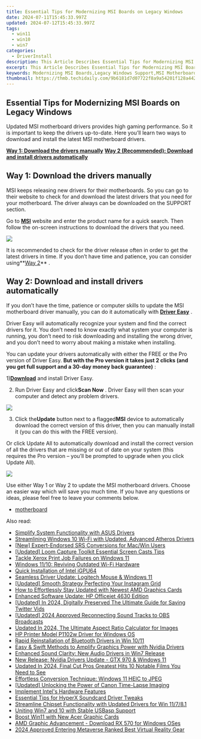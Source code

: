 ```yaml
---
title: Essential Tips for Modernizing MSI Boards on Legacy Windows
date: 2024-07-11T15:45:33.997Z
updated: 2024-07-12T15:45:33.997Z
tags:
  - win11
  - win10
  - win7
categories:
  - DriverInstall
description: This Article Describes Essential Tips for Modernizing MSI Boards on Legacy Windows
excerpt: This Article Describes Essential Tips for Modernizing MSI Boards on Legacy Windows
keywords: Modernizing MSI Boards,Legacy Windows Support,MSI Motherboards Upgrade Guide,Windows 7/Vista Integration with New Hardware,Best Practices in Computer Upgrades,Enhancing PC Performance Legacy Systems,Motherboard Compatibility Tips for Windows Users
thumbnail: https://thmb.techidaily.com/9b6181d7d07722f8a9a54201f128a4424f9e657e4070376880c0b424223e6faa.jpg
---
```


## Essential Tips for Modernizing MSI Boards on Legacy Windows

 Updated MSI motherboard drivers provides high gaming performance. So it is important to keep the drivers up-to-date. Here you’ll learn two ways to download and install the latest MSI motherboard drivers.

**[Way 1: Download the drivers manually](#way1)**
**[Way 2 (Recommended): Download and install drivers automatically](#way2)**

## Way 1: Download the drivers manually

 MSI keeps releasing new drivers for their motherboards. So you can go to their website to check for and download the latest drivers that you need for your motherboard. The driver always can be downloaded on the SUPPORT section.

 Go to [**MSI**](https://us.msi.com/support/) website and enter the product name for a quick search. Then follow the on-screen instructions to download the drivers that you need.

![](https://images.drivereasy.com/wp-content/uploads/2017/05/img_59265d4b05f3d.jpg)

 It is recommended to check for the driver release often in order to get the latest drivers in time. If you don’t have time and patience, you can consider using**[Way 2](#way2)** .

## Way 2: Download and install drivers automatically

 If you don’t have the time, patience or computer skills to update the MSI motherboard driver manually, you can do it automatically with **[Driver Easy](https://tools.techidaily.com/drivereasy/download/)**  .

 Driver Easy will automatically recognize your system and find the correct drivers for it. You don’t need to know exactly what system your computer is running, you don’t need to risk downloading and installing the wrong driver, and you don’t need to worry about making a mistake when installing.

 You can update your drivers automatically with either the FREE or the Pro version of Driver Easy. **But with the Pro version it takes just 2 clicks (and you get full support and a 30-day money back guarantee)** :

 1)[**Download**](https://tools.techidaily.com/drivereasy/download/) and install Driver Easy.

 2) Run Driver Easy and click**Scan Now** . Driver Easy will then scan your computer and detect any problem drivers.

![](https://images.drivereasy.com/wp-content/uploads/2017/05/img_592677832d340.png)

 3) Click the**Update** button next to a flagged**MSI** device to automatically download the correct version of this driver, then you can manually install it (you can do this with the FREE version).

 Or click Update All to automatically download and install the correct version of all the drivers that are missing or out of date on your system (this requires the Pro version – you’ll be prompted to upgrade when you click Update All).

![](https://images.drivereasy.com/wp-content/uploads/2017/05/img_5926793a79791.jpg)

 Use either Way 1 or Way 2 to update the MSI motherboard drivers. Choose an easier way which will save you much time. If you have any questions or ideas, please feel free to leave your comments below.

* [motherboard](https://store.drivereasy.com/order/cart.php?PRODS=4731822&QTY=1&AFFILIATE=108875)

<ins class="adsbygoogle"
     style="display:block"
     data-ad-format="autorelaxed"
     data-ad-client="ca-pub-7571918770474297"
     data-ad-slot="1223367746"></ins>



<ins class="adsbygoogle"
     style="display:block"
     data-ad-client="ca-pub-7571918770474297"
     data-ad-slot="8358498916"
     data-ad-format="auto"
     data-full-width-responsive="true"></ins>



<span class="atpl-alsoreadstyle">Also read:</span>
<div><ul>
<li><a href="https://driver-install.techidaily.com/simplify-system-functionality-with-asus-drivers/"><u>Simplify System Functionality with ASUS Drivers</u></a></li>
<li><a href="https://driver-install.techidaily.com/streamlining-windows-10-wi-fi-with-updated-advanced-atheros-drivers/"><u>Streamlining Windows 10 Wi-Fi with Updated, Advanced Atheros Drivers</u></a></li>
<li><a href="https://some-knowledge.techidaily.com/new-expert-endorsed-srs-conversions-for-macwin-users/"><u>[New] Expert-Endorsed SRS Conversions for Mac/Win Users</u></a></li>
<li><a href="https://on-screen-recording.techidaily.com/updated-loom-capture-toolkit-essential-screen-casts-tips/"><u>[Updated] Loom Capture Toolkit  Essential Screen Casts Tips</u></a></li>
<li><a href="https://driver-install.techidaily.com/tackle-xerox-print-job-failures-on-windows-11/"><u>Tackle Xerox Print Job Failures on Windows 11</u></a></li>
<li><a href="https://driver-install.techidaily.com/windows-1110-reviving-outdated-wi-fi-hardware/"><u>Windows 11/10: Reviving Outdated Wi-Fi Hardware</u></a></li>
<li><a href="https://driver-install.techidaily.com/quick-installation-of-intel-igpu64/"><u>Quick Installation of Intel iGPU64</u></a></li>
<li><a href="https://driver-install.techidaily.com/seamless-driver-update-logitech-mouse-and-windows-11/"><u>Seamless Driver Update: Logitech Mouse & Windows 11</u></a></li>
<li><a href="https://extra-skills.techidaily.com/updated-smooth-strategy-perfecting-your-instagram-grid/"><u>[Updated] Smooth Strategy  Perfecting Your Instagram Grid</u></a></li>
<li><a href="https://driver-install.techidaily.com/how-to-effortlessly-stay-updated-with-newest-amd-graphics-cards/"><u>How to Effortlessly Stay Updated with Newest AMD Graphics Cards</u></a></li>
<li><a href="https://driver-install.techidaily.com/enhanced-software-update-hp-officejet-4630-edition/"><u>Enhanced Software Update: HP Officejet 4630 Edition</u></a></li>
<li><a href="https://twitter-videos.techidaily.com/updated-in-2024-digitally-preserved-the-ultimate-guide-for-saving-twitter-vids/"><u>[Updated] In 2024, Digitally Preserved  The Ultimate Guide for Saving Twitter Vids</u></a></li>
<li><a href="https://digital-screen-recording.techidaily.com/updated-2024-approved-reconnecting-sound-tracks-to-obs-broadcasts/"><u>[Updated] 2024 Approved  Reconnecting Sound Tracks to OBS Broadcasts</u></a></li>
<li><a href="https://ai-video-apps.techidaily.com/updated-in-2024-the-ultimate-aspect-ratio-calculator-for-images/"><u>Updated In 2024, The Ultimate Aspect Ratio Calculator for Images</u></a></li>
<li><a href="https://driver-install.techidaily.com/hp-printer-model-p1102w-driver-for-windows-os/"><u>HP Printer Model P1102w Driver for Windows OS</u></a></li>
<li><a href="https://driver-install.techidaily.com/rapid-reinstallation-of-bluetooth-drivers-in-win-1011/"><u>Rapid Reinstallation of Bluetooth Drivers in Win 10/11</u></a></li>
<li><a href="https://driver-install.techidaily.com/easy-and-swift-methods-to-amplify-graphics-power-with-nvidia-drivers/"><u>Easy & Swift Methods to Amplify Graphics Power with Nvidia Drivers</u></a></li>
<li><a href="https://driver-install.techidaily.com/enhanced-sound-clarity-new-audio-drivers-in-win7-release/"><u>Enhanced Sound Clarity: New Audio Drivers in Win7 Release</u></a></li>
<li><a href="https://driver-install.techidaily.com/new-release-nvidia-drivers-update-gtx-970-and-windows-11/"><u>New Release: Nvidia Drivers Update - GTX 970 & Windows 11</u></a></li>
<li><a href="https://video-ai-editor.techidaily.com/updated-in-2024-final-cut-pros-greatest-hits-10-notable-films-you-need-to-see/"><u>Updated In 2024, Final Cut Pros Greatest Hits 10 Notable Films You Need to See</u></a></li>
<li><a href="https://windows11.techidaily.com/effortless-conversion-technique-windows-11-heic-to-jpeg/"><u>Effortless Conversion Technique: Windows 11 HEIC to JPEG</u></a></li>
<li><a href="https://some-skills.techidaily.com/updated-unlocking-the-power-of-canon-time-lapse-imaging/"><u>[Updated] Unlocking the Power of Canon Time-Lapse Imaging</u></a></li>
<li><a href="https://driver-install.techidaily.com/implement-intels-hardware-features/"><u>Implement Intel's Hardware Features</u></a></li>
<li><a href="https://driver-install.techidaily.com/essential-tips-for-hyperx-soundcard-driver-tweaks/"><u>Essential Tips for HyperX Soundcard Driver Tweaks</u></a></li>
<li><a href="https://driver-install.techidaily.com/streamline-chipset-functionality-with-updated-drivers-for-win-11781/"><u>Streamline Chipset Functionality with Updated Drivers for Win 11/7/8.1</u></a></li>
<li><a href="https://driver-install.techidaily.com/uniting-win7-and-10-with-stable-usbasp-support/"><u>Uniting Win7 and 10 with Stable USBasp Support</u></a></li>
<li><a href="https://driver-install.techidaily.com/boost-win11-with-new-acer-graphic-cards/"><u>Boost Win11 with New Acer Graphic Cards</u></a></li>
<li><a href="https://driver-install.techidaily.com/amd-graphic-advancement-download-rx-570-for-windows-oses/"><u>AMD Graphic Advancement - Download RX 570 for Windows OSes</u></a></li>
<li><a href="https://article-files.techidaily.com/2024-approved-entering-metaverse-ranked-best-virtual-reality-gear/"><u>2024 Approved  Entering Metaverse  Ranked Best Virtual Reality Gear</u></a></li>
</ul></div>
